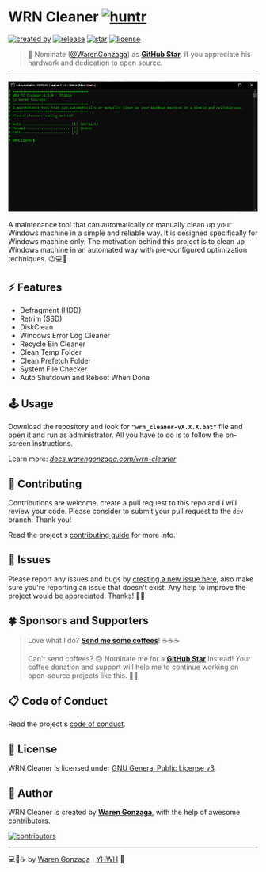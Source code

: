 # WRN Cleaner [![huntr](https://cdn.huntr.dev/huntr_security_badge_mono.svg)](https://huntr.dev)

[![created by](https://img.shields.io/badge/created%20by-Waren%20Gonzaga-blue.svg?longCache=true&style=flat-square)](https://github.com/warengonzaga) [![release](https://img.shields.io/github/release/warengonzaga/wrn-cleaner.svg?style=flat-square)](https://github.com/warengonzaga/wrn-cleaner/releases) [![star](https://img.shields.io/github/stars/warengonzaga/wrn-cleaner.svg?style=flat-square)](https://github.com/warengonzaga/wrn-cleaner/stargazers) [![license](https://img.shields.io/github/license/warengonzaga/wrn-cleaner.svg?style=flat-square)](https://github.com/warengonzaga/wrn-cleaner/blob/main/license)

> 📢 Nominate ([@WarenGonzaga](https://warengonzaga.com)) as **[GitHub Star](https://stars.github.com/nominate)**. If you appreciate his hardwork and dedication to open source.

---

![screenshot](.github/ASSETS/screenshot_01.png)

A maintenance tool that can automatically or manually clean up your Windows machine in a simple and reliable way. It is designed specifically for Windows machine only. The motivation behind this project is to clean up Windows machine in an automated way with pre-configured optimization techniques. 😉💻🧹

## ⚡ Features

- Defragment (HDD)
- Retrim (SSD)
- DiskClean
- Windows Error Log Cleaner
- Recycle Bin Cleaner
- Clean Temp Folder
- Clean Prefetch Folder
- System File Checker
- Auto Shutdown and Reboot When Done

## 🕹️ Usage

Download the repository and look for **``"wrn_cleaner-vX.X.X.bat"``** file and open it and run as administrator. All you have to do is to follow the on-screen instructions.

Learn more: _[docs.warengonzaga.com/wrn-cleaner](https://docs.warengonzaga.com/wrn-cleaner)_

## 🎯 Contributing

Contributions are welcome, create a pull request to this repo and I will review your code. Please consider to submit your pull request to the `dev` branch. Thank you!

Read the project's [contributing guide](./CONTRIBUTING.md) for more info.

## 🐛 Issues

Please report any issues and bugs by [creating a new issue here](https://github.com/warengonzaga/wrn-cleaner/issues/new/choose), also make sure you're reporting an issue that doesn't exist. Any help to improve the project would be appreciated. Thanks! 🙏✨

## 🍀 Sponsors and Supporters

> Love what I do? **[Send me some coffees](https://warengonzaga.com/donate)**! ☕☕☕
>
> Can't send coffees? 😥 Nominate me for a **[GitHub Star](https://stars.github.com/nominate)** instead!
> Your coffee donation and support will help me to continue working on open-source projects like this. 🙏😇

## 📋 Code of Conduct

Read the project's [code of conduct](./CODE_OF_CONDUCT.md).

## 📃 License

WRN Cleaner is licensed under [GNU General Public License v3](https://opensource.org/licenses/GPL-3.0).

## 📝 Author

WRN Cleaner is created by **[Waren Gonzaga](https://github.com/warengonzaga)**, with the help of awesome [contributors](https://github.com/warengonzaga/wrn-cleaner/graphs/contributors).

[![contributors](https://contrib.rocks/image?repo=warengonzaga/wrn-cleaner)](https://github.com/warengonzaga/wrn-cleaner/graphs/contributors)

---

💻💖☕ by [Waren Gonzaga](https://warengonzaga.com) | [YHWH](https://youtu.be/HHrxS4diLew?t=44) 🙏
